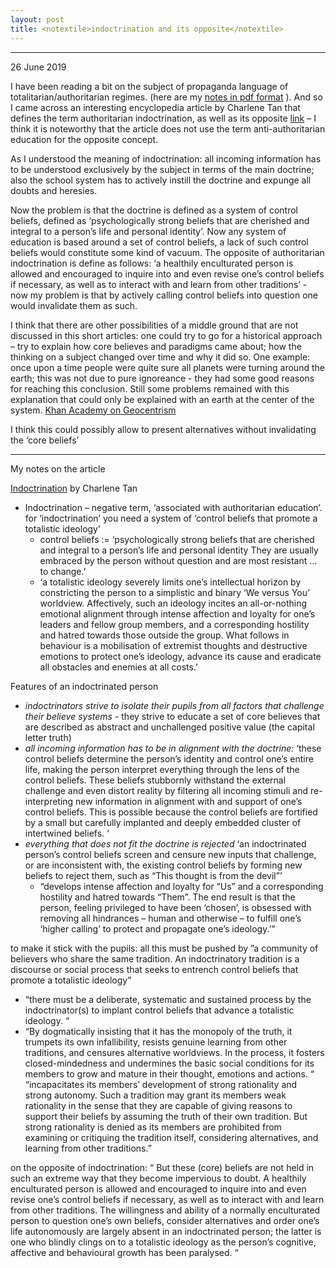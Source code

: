 ```yaml
---
layout: post
title: <notextile>indoctrination and its opposite</notextile>
---
```


----------------

<p class="publish_date">
26 June  2019
</p>


I have been reading a bit on the subject of propaganda language of totalitarian/authoritarian regimes. (here are my [notes in pdf format](https://github.com/MoserMichael/cstuff/files/3323527/total-language.pdf) ). And so I came across an interesting encyclopedia article by Charlene Tan that defines the term authoritarian indoctrination, as well as its opposite [link](https://www.researchgate.net/publication/281224135_Indoctrination)  – I think it is noteworthy that the article does not use the term anti-authoritarian education for the opposite concept.

As I understood the meaning of indoctrination: all incoming information has to be understood exclusively by the subject in terms of the main doctrine; also the school system has to actively instill the doctrine and expunge all doubts and heresies. 

Now the problem is that the doctrine is defined as a system of control beliefs, defined as  ‘psychologically strong beliefs that are cherished and integral to a person’s life and personal identity’. Now any system of education is based around a set of control beliefs, a lack of such control beliefs would constitute some kind of vacuum. The opposite of authoritarian indoctrination is define as follows: ‘a healthily enculturated person is allowed and encouraged to inquire into and even revise one’s control beliefs if necessary, as well as to interact with and learn  from other traditions’ - now my problem is that by actively calling control beliefs into question one would invalidate them as such.

I think that there are other possibilities of a middle ground that are not discussed in this short articles: one could try to go for a historical approach – try to explain how core believes and paradigms came about; how the thinking on a subject changed over time and why it did so. One example: once upon a time people were quite sure all planets were turning around the earth; this was not due to pure ignoreance - they had some good reasons for reaching this conclusion. Still some problems remained with this explanation that could only be explained with an earth at the center of the system. [Khan Academy on Geocentrism](https://www.khanacademy.org/partner-content/nasa/measuringuniverse/spacemath1/a/the-geocentric-universe)

I think this could possibly allow to present alternatives without invalidating the ‘core beliefs’

- - - - - - -

My notes on the article

[Indoctrination](https://www.researchgate.net/publication/281224135_Indoctrination) by Charlene Tan

* Indoctrination – negative term, ‘associated with authoritarian education’. for ‘indoctrination’ you need a system of ‘control beliefs that promote a totalistic ideology’ 
    * control beliefs := ‘psychologically strong beliefs that are cherished and integral to a person’s life and personal identity  They are usually embraced by the person without question and are most resistant … to change.’
    * ‘a totalistic ideology severely limits one’s intellectual horizon by constricting the person to a simplistic and binary ‘We versus You’ worldview. Affectively, such an ideology incites an all-or-nothing emotional alignment through intense affection and loyalty for one’s leaders and fellow group members, and a corresponding hostility and hatred towards those outside the group.  What follows in behaviour is a mobilisation of extremist thoughts and destructive emotions to protect one’s ideology, advance its cause and eradicate all obstacles and enemies at all costs.’

Features of an indoctrinated person

* _indoctrinators strive to isolate their pupils from all factors that challenge their believe systems_ - they strive to educate a set of core believes that are described as abstract and unchallenged positive value (the capital letter truth)
* _all incoming information has to be in alignment with the doctrine:_ ‘these control beliefs determine the person’s identity and control one’s entire life, making the person interpret everything through the lens of the control beliefs. These beliefs stubbornly withstand the external challenge and even distort reality by filtering all incoming stimuli and re-interpreting new information in alignment with and support of one’s control beliefs. This is possible because the control beliefs are fortified by a small but carefully implanted and deeply embedded cluster of intertwined beliefs. ‘ 
* _everything that does not fit the doctrine is rejected_ ‘an indoctrinated person’s control beliefs screen and censure new inputs that challenge, or are inconsistent with, the existing control beliefs by forming new beliefs to reject them, such as “This thought is from the devil”’
    * “develops intense affection and loyalty for “Us” and a corresponding hostility and hatred towards “Them”. The end result is that the person, feeling privileged to have been ‘chosen’, is obsessed with removing all hindrances – human and otherwise – to fulfill one’s ‘higher calling’ to protect and propagate one’s ideology.’”


to make it stick with the pupils: all this must be pushed by ”a community of believers who share the same tradition. An indoctrinatory tradition is a discourse or social process that seeks to entrench control beliefs that promote a totalistic ideology”
* “there must be a deliberate, systematic and sustained process by the indoctrinator(s) to implant control beliefs that advance a totalistic ideology. “
* “By dogmatically insisting that it has the monopoly of the truth, it trumpets its own infallibility, resists genuine learning from other traditions, and censures alternative worldviews. In the process, it fosters closed-mindedness and undermines the basic social conditions for its members to grow and mature in their thought, emotions and actions. “ “incapacitates its members’ development of strong  rationality and strong autonomy. Such a tradition may grant its members weak  rationality in the sense that they are capable of giving reasons to support their beliefs by assuming the truth of their own tradition. But strong rationality is denied as its  members are prohibited from examining or critiquing the tradition itself, considering alternatives, and learning from other traditions.”


on the opposite of indoctrination:  “ But these (core) beliefs are not held in such an extreme way that they become impervious to doubt. A healthily enculturated person is allowed and encouraged to inquire into and even revise one’s control beliefs if necessary, as well as to interact with and learn  from other traditions. The willingness and ability of a normally enculturated person to  question one’s own beliefs, consider alternatives and order one’s life autonomously  are largely absent in an indoctrinated person; the latter is one who blindly clings on to  a totalistic ideology as the person’s cognitive, affective and behavioural growth has been paralysed. “
